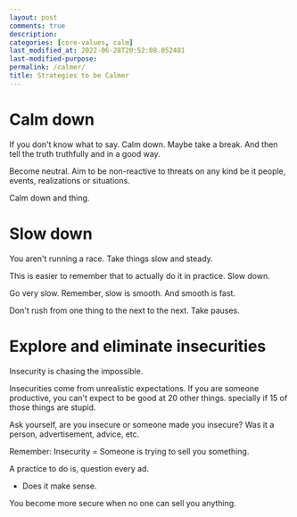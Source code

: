 ```yaml
---
layout: post
comments: true
description:
categories: [core-values, calm]
last_modified_at: 2022-06-28T20:52:08.052481
last-modified-purpose:
permalink: /calmer/
title: Strategies to be Calmer
---
```


# Calm down

If you don't know what to say. Calm down. Maybe take a break. And then tell the truth truthfully and in a good way.

Become neutral. Aim to be non-reactive to threats on any kind be it people, events, realizations or situations.

Calm down and thing.

# Slow down

You aren't running a race. Take things slow and steady.

This is easier to remember that to actually do it in practice. Slow down.

Go very slow. Remember, slow is smooth. And smooth is fast.

Don't rush from one thing to the next to the next. Take pauses.

# Explore and eliminate insecurities

Insecurity is chasing the impossible.

Insecurities come from unrealistic expectations. If you are someone productive, you can't expect to be good at 20 other things. specially if 15 of those things are stupid.

Ask yourself, are you insecure or someone made you insecure? Was it a person, advertisement, advice, etc.

Remember: Insecurity = Someone is trying to sell you something.

A practice to do is, question every ad.
- Does it make sense.

You become more secure when no one can sell you anything.